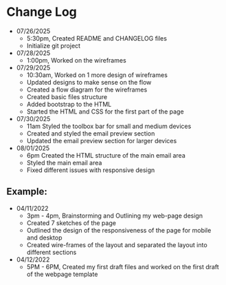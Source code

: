 # Change Log

- 07/26/2025
  - 5:30pm, Created README and CHANGELOG files
  - Initialize git project
- 07/28/2025
  - 1:00pm, Worked on the wireframes
- 07/29/2025
  - 10:30am, Worked on 1 more design of wireframes
  - Updated designs to make sense on the flow
  - Created a flow diagram for the wireframes
  - Created basic files structure
  - Added bootstrap to the HTML
  - Started the HTML and CSS for the first part of the page
- 07/30/2025
  - 11am Styled the toolbox bar for small and medium devices
  - Created and styled the email preview section
  - Updated the email preview section for larger devices
- 08/01/2025
  - 6pm Created the HTML structure of the main email area
  - Styled the main email area
  - Fixed different issues with responsive design

## Example:

- 04/11/2022
  - 3pm - 4pm, Brainstorming and Outlining my web-page design
  - Created 7 sketches of the page
  - Outlined the design of the responsiveness of the page for mobile and desktop
  - Created wire-frames of the layout and separated the layout into different sections
- 04/12/2022
  - 5PM - 6PM, Created my first draft files and worked on the first draft of the webpage template
